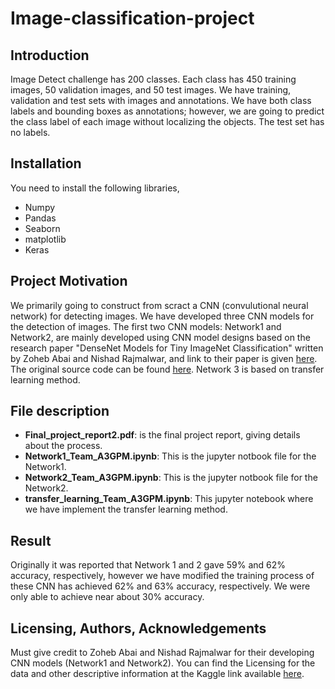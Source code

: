 # Image-classification-project

## Introduction
Image Detect challenge has 200 classes. Each class has 450 training images, 50 validation images, and 50 test images. We have training, validation and test sets with images and annotations. We have both class labels and bounding boxes as annotations; however, we are going to predict the class label of each image without localizing the objects. The test set has no labels.

## Installation
You need to install the following libraries,
- Numpy
- Pandas
- Seaborn
- matplotlib
- Keras

## Project Motivation
We primarily going to construct from scract a CNN (convulutional neural network) for detecting images. We have developed three CNN models for the detection of images. The first two CNN models: Network1 and Network2, are mainly developed using CNN model designs based on the research paper "DenseNet Models for Tiny ImageNet
Classification" written by Zoheb Abai and Nishad Rajmalwar, and link to their paper is given [here](https://arxiv.org/pdf/1904.10429.pdf). The original source code can be found [here](https://github.com/ZohebAbai/Tiny-ImageNet-Challenge.git). Network 3 is based on transfer learning method.

## File description
- **Final_project_report2.pdf**: is the final project report, giving details about the process.
- **Network1_Team_A3GPM.ipynb**: This is the jupyter notbook file for the Network1.
-  **Network2_Team_A3GPM.ipynb**: This is the jupyter notbook file for the Network2.
- **transfer_learning_Team_A3GPM.ipynb**: This jupyter notebook where we have implement the transfer learning method.

## Result
Originally it was reported that Network 1 and 2 gave 59% and 62% accuracy, respectively, however we have modified the training process of these CNN has achieved 62% and 63% accuracy, respectively. We were only able to achieve near about 30% accuracy.

## Licensing, Authors, Acknowledgements
Must give credit to Zoheb Abai and Nishad Rajmalwar for their developing CNN models (Network1 and Network2). You can find the Licensing for the data and other descriptive information at the Kaggle link available [here](https://github.com/ZohebAbai/Tiny-ImageNet-Challenge.git).
